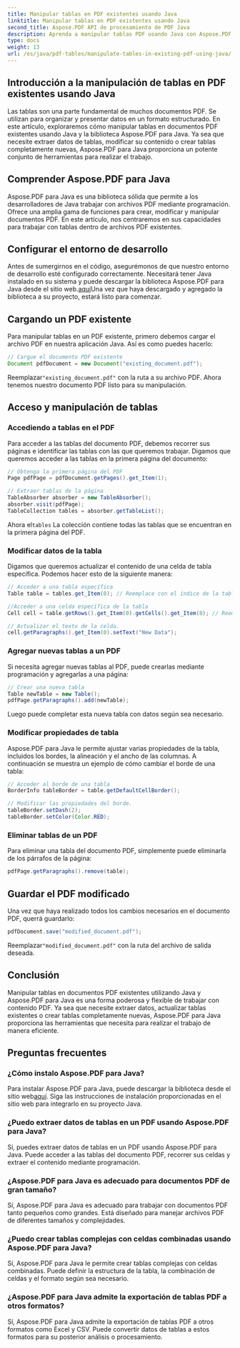```yaml
---
title: Manipular tablas en PDF existentes usando Java
linktitle: Manipular tablas en PDF existentes usando Java
second_title: Aspose.PDF API de procesamiento de PDF Java
description: Aprenda a manipular tablas PDF usando Java con Aspose.PDF para Java. Esta guía paso a paso cubre la extracción y modificación de tablas y más para un manejo efectivo de PDF.
type: docs
weight: 13
url: /es/java/pdf-tables/manipulate-tables-in-existing-pdf-using-java/
---
```


## Introducción a la manipulación de tablas en PDF existentes usando Java

Las tablas son una parte fundamental de muchos documentos PDF. Se utilizan para organizar y presentar datos en un formato estructurado. En este artículo, exploraremos cómo manipular tablas en documentos PDF existentes usando Java y la biblioteca Aspose.PDF para Java. Ya sea que necesite extraer datos de tablas, modificar su contenido o crear tablas completamente nuevas, Aspose.PDF para Java proporciona un potente conjunto de herramientas para realizar el trabajo.

## Comprender Aspose.PDF para Java

Aspose.PDF para Java es una biblioteca sólida que permite a los desarrolladores de Java trabajar con archivos PDF mediante programación. Ofrece una amplia gama de funciones para crear, modificar y manipular documentos PDF. En este artículo, nos centraremos en sus capacidades para trabajar con tablas dentro de archivos PDF existentes.

## Configurar el entorno de desarrollo

 Antes de sumergirnos en el código, asegurémonos de que nuestro entorno de desarrollo esté configurado correctamente. Necesitará tener Java instalado en su sistema y puede descargar la biblioteca Aspose.PDF para Java desde el sitio web.[aquí](https://releases.aspose.com/pdf/java/)Una vez que haya descargado y agregado la biblioteca a su proyecto, estará listo para comenzar.

## Cargando un PDF existente

Para manipular tablas en un PDF existente, primero debemos cargar el archivo PDF en nuestra aplicación Java. Así es como puedes hacerlo:

```java
// Cargue el documento PDF existente
Document pdfDocument = new Document("existing_document.pdf");
```

 Reemplazar`"existing_document.pdf"` con la ruta a su archivo PDF. Ahora tenemos nuestro documento PDF listo para su manipulación.

## Acceso y manipulación de tablas

### Accediendo a tablas en el PDF

Para acceder a las tablas del documento PDF, debemos recorrer sus páginas e identificar las tablas con las que queremos trabajar. Digamos que queremos acceder a las tablas en la primera página del documento:

```java
// Obtenga la primera página del PDF
Page pdfPage = pdfDocument.getPages().get_Item(1);

// Extraer tablas de la página
TableAbsorber absorber = new TableAbsorber();
absorber.visit(pdfPage);
TableCollection tables = absorber.getTableList();
```

 Ahora el`tables` La colección contiene todas las tablas que se encuentran en la primera página del PDF.

### Modificar datos de la tabla

Digamos que queremos actualizar el contenido de una celda de tabla específica. Podemos hacer esto de la siguiente manera:

```java
// Acceder a una tabla específica
Table table = tables.get_Item(0); // Reemplace con el índice de la tabla deseada

//Acceder a una celda específica de la tabla
Cell cell = table.getRows().get_Item(0).getCells().get_Item(0); // Reemplazar con índices de filas y columnas

// Actualizar el texto de la celda.
cell.getParagraphs().get_Item(0).setText("New Data");
```

### Agregar nuevas tablas a un PDF

Si necesita agregar nuevas tablas al PDF, puede crearlas mediante programación y agregarlas a una página:

```java
// Crear una nueva tabla
Table newTable = new Table();
pdfPage.getParagraphs().add(newTable);
```

Luego puede completar esta nueva tabla con datos según sea necesario.

### Modificar propiedades de tabla

Aspose.PDF para Java le permite ajustar varias propiedades de la tabla, incluidos los bordes, la alineación y el ancho de las columnas. A continuación se muestra un ejemplo de cómo cambiar el borde de una tabla:

```java
// Acceder al borde de una tabla
BorderInfo tableBorder = table.getDefaultCellBorder();

// Modificar las propiedades del borde.
tableBorder.setDash(2);
tableBorder.setColor(Color.RED);
```

### Eliminar tablas de un PDF

Para eliminar una tabla del documento PDF, simplemente puede eliminarla de los párrafos de la página:

```java
pdfPage.getParagraphs().remove(table);
```

## Guardar el PDF modificado

Una vez que haya realizado todos los cambios necesarios en el documento PDF, querrá guardarlo:

```java
pdfDocument.save("modified_document.pdf");
```

 Reemplazar`"modified_document.pdf"` con la ruta del archivo de salida deseada.

## Conclusión

Manipular tablas en documentos PDF existentes utilizando Java y Aspose.PDF para Java es una forma poderosa y flexible de trabajar con contenido PDF. Ya sea que necesite extraer datos, actualizar tablas existentes o crear tablas completamente nuevas, Aspose.PDF para Java proporciona las herramientas que necesita para realizar el trabajo de manera eficiente.

## Preguntas frecuentes

### ¿Cómo instalo Aspose.PDF para Java?

 Para instalar Aspose.PDF para Java, puede descargar la biblioteca desde el sitio web[aquí](https://releases.aspose.com/pdf/java/). Siga las instrucciones de instalación proporcionadas en el sitio web para integrarlo en su proyecto Java.

### ¿Puedo extraer datos de tablas en un PDF usando Aspose.PDF para Java?

Sí, puedes extraer datos de tablas en un PDF usando Aspose.PDF para Java. Puede acceder a las tablas del documento PDF, recorrer sus celdas y extraer el contenido mediante programación.

### ¿Aspose.PDF para Java es adecuado para documentos PDF de gran tamaño?

Sí, Aspose.PDF para Java es adecuado para trabajar con documentos PDF tanto pequeños como grandes. Está diseñado para manejar archivos PDF de diferentes tamaños y complejidades.

### ¿Puedo crear tablas complejas con celdas combinadas usando Aspose.PDF para Java?

Sí, Aspose.PDF para Java le permite crear tablas complejas con celdas combinadas. Puede definir la estructura de la tabla, la combinación de celdas y el formato según sea necesario.

### ¿Aspose.PDF para Java admite la exportación de tablas PDF a otros formatos?

Sí, Aspose.PDF para Java admite la exportación de tablas PDF a otros formatos como Excel y CSV. Puede convertir datos de tablas a estos formatos para su posterior análisis o procesamiento.